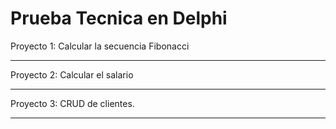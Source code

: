 # Prueba Tecnica en Delphi


Proyecto 1: Calcular la secuencia Fibonacci
<hr/>

Proyecto 2: Calcular el salario
<hr/>

Proyecto 3: CRUD de clientes.
<hr/>

